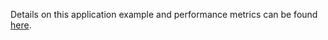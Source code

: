 Details on this application example and performance metrics can be found [here](/examples/mobilenet_v2/readme.md).  
